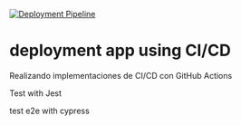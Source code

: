 [![Deployment Pipeline](https://github.com/alexmf28/File_Select/actions/workflows/pipeline.yml/badge.svg)](https://github.com/alexmf28/File_Select/actions/workflows/pipeline.yml)

# deployment app using CI/CD

Realizando implementaciones de CI/CD con GitHub Actions

Test with Jest

test e2e with cypress

